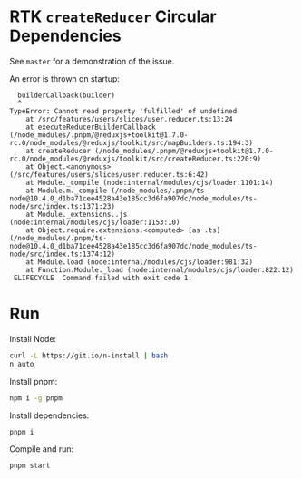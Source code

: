 # RTK `createReducer` Circular Dependencies

See `master` for a demonstration of the issue.

An error is thrown on startup:

```
  builderCallback(builder)
  ^
TypeError: Cannot read property 'fulfilled' of undefined
    at /src/features/users/slices/user.reducer.ts:13:24
    at executeReducerBuilderCallback (/node_modules/.pnpm/@reduxjs+toolkit@1.7.0-rc.0/node_modules/@reduxjs/toolkit/src/mapBuilders.ts:194:3)
    at createReducer (/node_modules/.pnpm/@reduxjs+toolkit@1.7.0-rc.0/node_modules/@reduxjs/toolkit/src/createReducer.ts:220:9)
    at Object.<anonymous> (/src/features/users/slices/user.reducer.ts:6:42)
    at Module._compile (node:internal/modules/cjs/loader:1101:14)
    at Module.m._compile (/node_modules/.pnpm/ts-node@10.4.0_d1ba71cee4528a43e185cc3d6fa907dc/node_modules/ts-node/src/index.ts:1371:23)
    at Module._extensions..js (node:internal/modules/cjs/loader:1153:10)
    at Object.require.extensions.<computed> [as .ts] (/node_modules/.pnpm/ts-node@10.4.0_d1ba71cee4528a43e185cc3d6fa907dc/node_modules/ts-node/src/index.ts:1374:12)
    at Module.load (node:internal/modules/cjs/loader:981:32)
    at Function.Module._load (node:internal/modules/cjs/loader:822:12)
 ELIFECYCLE  Command failed with exit code 1.
```

# Run

Install Node:

```bash
curl -L https://git.io/n-install | bash
n auto
```

Install pnpm:

```bash
npm i -g pnpm
```

Install dependencies:

```bash
pnpm i
```

Compile and run:

```bash
pnpm start
```
